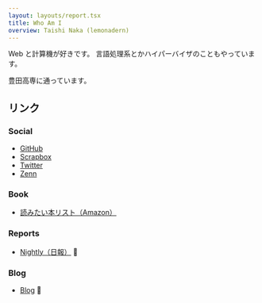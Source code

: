 ```yaml
---
layout: layouts/report.tsx
title: Who Am I
overview: Taishi Naka (lemonadern)
---
```


Web と計算機が好きです。
言語処理系とかハイパーバイザのこともやっています。

豊田高専に通っています。

## リンク

### Social

- [GitHub](https://github.com/lemonadern)
- [Scrapbox](https://scrapbox.io/lemonadern/)
- [Twitter](https://twitter.com/lemonadern)
- [Zenn](https://zenn.dev/lemonadern)

### Book

- [読みたい本リスト（Amazon）](https://www.amazon.co.jp/hz/wishlist/ls/14QM3K8A7R548?type=wishlist&filter=unpurchased&sort=priority&viewType=list)

### Reports

- [Nightly（日報）](nightly/) :tada:

<!--

- [Weekly](weekly/) :tada:
- [Monthly](monthly/) :tada:

 -->

### Blog

- [Blog](blog/) :construction:
